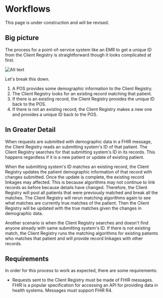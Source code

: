 # Workflows

This page is under construction and will be revised.

## Big picture

The process for a point-of-service system like an EMR to get a unique ID from the Client Registry is straightforward though it looks complicated at first.

![Alt text](images/workflow.png "Workflow")

Let's break this down.

1. A POS provides some demographic information to the Client Registry.
2. The Client Registry looks for an existing record matching that patient.
3. If there is an existing record, the Client Registry provides the unique ID back to the POS.
4. If there is not an existing record, the Client Registry makes a new one and provides a unique ID back to the POS.

## In Greater Detail

When requests are submitted with demographic data in a FHIR message, the Client Registry reads an submitting system's ID of that patient. The Client Registry searches for that submitting system's ID in its records. This happens regardless if it is a new patient or update of existing patient.

When the submitting system's ID matches an existing record, the Client Registry updates the patient demographic information of that record with changes submitted. Once the update is complete, the existing record linkages may affected. This is because algorithms may not continue to link records as before because details have changed. Therefore, the Client Registry will pool all patients that were previously matched and break all the matches. The Client Registry will rerun matching algorithms again to see what matches are currently true matches of the patient. Then the Client Registry will be updated with the true matches given the changes in demographic data.

Another scenario is when the Client Registry searches and doesn't find anyone already with same submitting system's ID.
If there is not existing match, the Client Registry runs the matching algorithms for existing patients who matches that patient and will provide record linkages with other records.

## Requirements

In order for this process to work as expected, there are some requirements:

* Requests sent to the Client Registry must be made of FHIR messages. FHIR is a popular specification for accessing an API for providing data in health systems. Messages must support FHIR R4.
